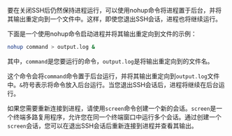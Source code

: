 要在关闭SSH后仍然保持进程运行，可以使用nohup命令将进程置于后台，并将其输出重定向到一个文件中。这样，即使您退出SSH会话，进程也将继续运行。

下面是一个使用nohup命令启动进程并将其输出重定向到文件的示例：

```bash
nohup command > output.log &
```

其中，`command`是您要运行的命令，`output.log`是将输出重定向到的文件名。

这个命令会将`command`命令置于后台运行，并将其输出重定向到`output.log`文件中。`&`符号表示将命令放入后台运行。当您退出SSH会话后，进程将继续在后台运行。

如果您需要重新连接到进程，请使用`screen`命令创建一个新的会话。`screen`是一个终端多路复用程序，允许您在同一个终端窗口中运行多个会话。通过创建一个`screen`会话，您可以在退出SSH会话后重新连接到进程并查看其输出。